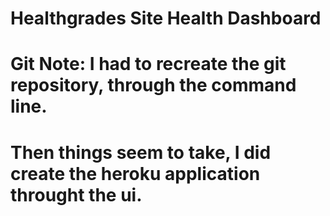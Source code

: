 # Healthgrades Site Health Dashboard

# Git Note: I had to recreate the git repository, through the command line.
# Then things seem to take, I did create the heroku application throught the ui.